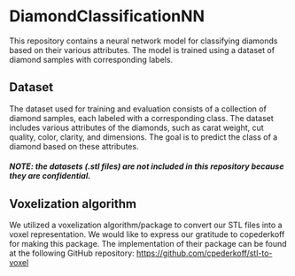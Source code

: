 # DiamondClassificationNN
This repository contains a neural network model for classifying diamonds based on their various attributes. The model is trained using a dataset of diamond samples with corresponding labels.

## Dataset
The dataset used for training and evaluation consists of a collection of diamond samples, each labeled with a corresponding class. The dataset includes various attributes of the diamonds, such as carat weight, cut quality, color, clarity, and dimensions. The goal is to predict the class of a diamond based on these attributes.

##### NOTE: the datasets (.stl files) are not included in this repository because they are confidential.

## Voxelization algorithm
We utilized a voxelization algorithm/package to convert our STL files into a voxel representation. We would like to express our gratitude to copederkoff for making this package. The implementation of their package can be found at the following GitHub repository: https://github.com/cpederkoff/stl-to-voxel

